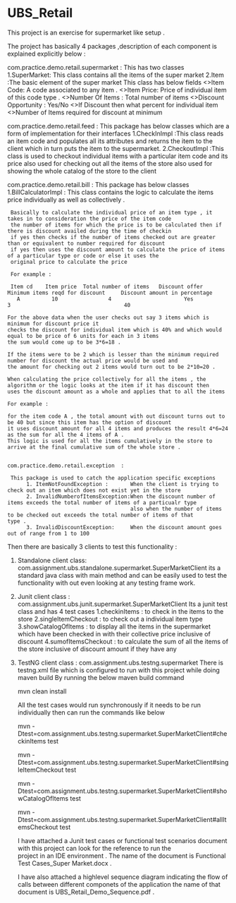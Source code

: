 # UBS_Retail
This project is an exercise for supermarket like setup  .

The project has basically 4 packages ,description of each component is explained explicitly below :

com.practice.demo.retail.supermarket : 
  This has two classes 
     1.SuperMarket: This class contains all the items of the super market 
     2.Item :The basic element of the super market 
       This class has below fields 
       <>Item Code: A code associated to any item .
       <>Item Price: Price of individual item of this code type .
       <>Number Of Items : Total number of items 
       <>Discount Opportunity : Yes/No
       <>If Discount then what percent for individual item 
       <>Number of Items required for discount at minimum 

com.practice.demo.retail.feed : 
  This package has below classes which are a form of implementation for their interfaces 
     1.CheckInImpl :This class reads an item code and populates all its attributes and returns
                    the item to the client which in turn puts the item to the supermarket.
     2.CheckoutImpl :This class is used to checkout individual items with a particular item code
                     and its price also used for checking out all the items of the store also used
                     for showing the whole catalog of the store to the client
 
 com.practice.demo.retail.bill : 
 This package has below classes 
     1.BillCalculatorImpl : This class contains the logic to calculate the items price individually as well as collectively .
     
     Basically to calculate the individual price of an item type , it takes in to consideration the price of the item code 
     the number of items for which the price is to be calculated then if there is discount availed during the time of checkin
     if yes then checks if the number of items checked out are greater than or equivalent to number required for discount 
     if yes then uses the discount amount to calculate the price of items of a particular type or code or else it uses the 
     original price to calculate the price 
     
     For example : 
     
     Item cd	Item price	Total number of items 	Discount offer 	Minimum items reqd for discount 	Discount amount in percentage 
       A	      10	            4	                    Yes 	             3 	                                  40

    For the above data when the user checks out say 3 items which is minimum for discount price it 
    checks the discount for individual item which is 40% and which would equal to be price of 6 units for each in 3 items
    the sum would come up to be 3*6=18 .
    
    If the items were to be 2 which is lesser than the minimum required number for discount the actual price would be used and 
    the amount for checking out 2 items would turn out to be 2*10=20 . 
    
    When calculating the price collectively for all the items , the algorithm or the logic looks at the item if it has discount then
    uses the discount amount as a whole and applies that to all the items 
    
    For example :
    
    for the item code A , the total amount with out discount turns out to be 40 but since this item has the option of discount
    it uses discount amount for all 4 items and produces the result 4*6=24 as the sum for all the 4 items of A .
    This logic is used for all the items cumulatively in the store to arrive at the final cumulative sum of the whole store .

     
    com.practice.demo.retail.exception  : 
     
     This package is used to catch the application specific exceptions 
          1. ItemNotFoundException :       When the client is trying to check out an item which does not exist yet in the store 
          2. InvalidNumberofItemsException:When the discount number of items exceeds the total number of items of a particualr type 
                                           also when the number of items to be checked out exceeds the total number of items of that                                                type .
          3. InvalidDiscountException:     When the discount amount goes out of range from 1 to 100 
 
       
  
Then there are basically 3 clients to test this functionality :

1. Standalone client class: com.assignment.ubs.standalone.supermarket.SuperMarketClient
   its a standard java class with main method and can be easily used to test the functionality with out even looking at any testing 
   frame work.

2. Junit client class : com.assignment.ubs.junit.supermarket.SuperMarketClient
   Its a junit test class and has 4 test cases
   1.checkinItems : to check in the items to the store 
   2.singleItemCheckout : to check out a individual item type 
   3.showCatalogOfItems : to display all the items in the supermarket which have been checked in with their collective price inclusive 
                          of discount 
   4.sumofItemsCheckout : to calculate the sum of all the items of the store inclusive of discount amount if they have any 

3. TestNG client class : com.assignment.ubs.testng.supermarket
   There is testng.xml file which is configured to run with this project while doing maven build 
   By running the below maven build command 
   
   mvn clean install 
   
   All the test cases would run synchronously if it needs to be run individually then can run the commands like below 
   
   
   mvn -Dtest=com.assignment.ubs.testng.supermarket.SuperMarketClient#checkinItems test
   
   mvn -Dtest=com.assignment.ubs.testng.supermarket.SuperMarketClient#singleItemCheckout test
   
   mvn -Dtest=com.assignment.ubs.testng.supermarket.SuperMarketClient#showCatalogOfItems test
   
   mvn -Dtest=com.assignment.ubs.testng.supermarket.SuperMarketClient#allItemsCheckout test
   
   
   I have attached a Junit test cases or functional test scenarios document with this project can look for the reference to run the    
   project in an IDE environment . The name of the document is Functional Test Cases_Super Market.docx  .
   
   I have also attached a highlevel sequence diagram indicating the flow of calls between different componets of the application
   the name of that document is UBS_Retail_Demo_Sequence.pdf .
   
